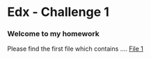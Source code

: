 # Edx - Challenge 1


### Welcome to my homework

Please find the first file which contains .... 
[File 1](https://github.com/HesusG/edx/blob/main/budget_checker.xlsm) 
